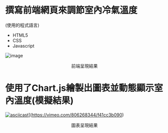 # 撰寫前端網頁來調節室內冷氣溫度
  (使用的程式語言)
   * HTML5  
   * CSS
   * Javascript


![image](https://user-images.githubusercontent.com/58096503/204079534-82f01b4a-e8c2-484c-8d2a-3d2c874b12d9.png)

<center>前端呈現結果</center>


# 使用了Chart.js繪製出圖表並動態顯示室內溫度(模擬結果)


[![asciicast]([https://asciinema.org/a/42383.png)](https://www.linkpicture.com/q/chart_10.png)](https://vimeo.com/806268344/f41cc3b090)

<center>圖表呈現結果</center>

